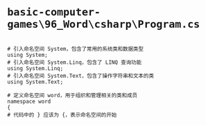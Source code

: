 # `basic-computer-games\96_Word\csharp\Program.cs`

```

# 引入命名空间 System，包含了常用的系统类和数据类型
using System;
# 引入命名空间 System.Linq，包含了 LINQ 查询功能
using System.Linq;
# 引入命名空间 System.Text，包含了操作字符串和文本的类
using System.Text;

# 定义命名空间 word，用于组织和管理相关的类和成员
namespace word
{
# 代码中的 } 应该为 {，表示命名空间的开始

```
